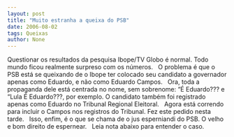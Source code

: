 ```yaml
---
layout: post
title: "Muito estranha a queixa do PSB"
date: 2006-08-02
tags: Queixas
author: None
---
```


Questionar os resultados da pesquisa Ibope/TV Globo é normal. Todo mundo ficou realmente surpreso com os números.
&nbsp;
O problema é que o PSB está se queixando de o Ibope ter colocado seu candidato a governador apenas como Eduardo, e não como Eduardo Campos.
&nbsp;
Ora, toda a propaganda dele está centrada no nome, sem sobrenome: “É Eduardo??? e “Lula É Eduardo???, por exemplo. O candidato também foi registrado apenas como Eduardo no Tribunal Regional Eleitoral. 
&nbsp;
Agora está correndo para incluir o Campos nos registros do Tribunal. Fez este pedido&nbsp;nesta tarde.
&nbsp;
Isso, enfim, é o que se chama de o jus esperniandi do PSB. O velho e bom direito de espernear.
&nbsp;
Leia&nbsp;nota&nbsp;abaixo para entender o caso. 